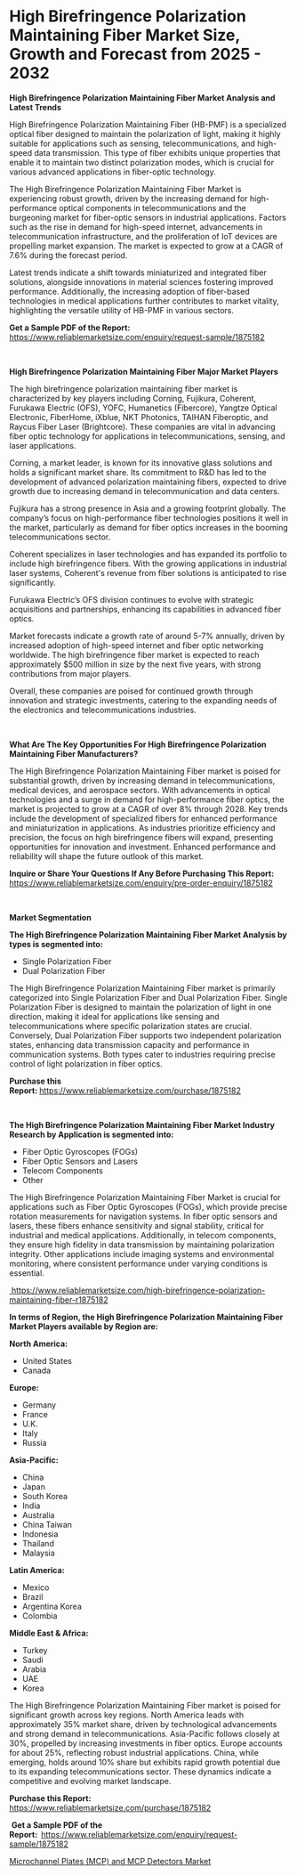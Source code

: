 <p><h1>High Birefringence Polarization Maintaining Fiber Market Size, Growth and Forecast from 2025 - 2032</h1></p><p><strong>High Birefringence Polarization Maintaining Fiber Market Analysis and Latest Trends</strong></p>
<p><p>High Birefringence Polarization Maintaining Fiber (HB-PMF) is a specialized optical fiber designed to maintain the polarization of light, making it highly suitable for applications such as sensing, telecommunications, and high-speed data transmission. This type of fiber exhibits unique properties that enable it to maintain two distinct polarization modes, which is crucial for various advanced applications in fiber-optic technology.</p><p>The High Birefringence Polarization Maintaining Fiber Market is experiencing robust growth, driven by the increasing demand for high-performance optical components in telecommunications and the burgeoning market for fiber-optic sensors in industrial applications. Factors such as the rise in demand for high-speed internet, advancements in telecommunication infrastructure, and the proliferation of IoT devices are propelling market expansion. The market is expected to grow at a CAGR of 7.6% during the forecast period. </p><p>Latest trends indicate a shift towards miniaturized and integrated fiber solutions, alongside innovations in material sciences fostering improved performance. Additionally, the increasing adoption of fiber-based technologies in medical applications further contributes to market vitality, highlighting the versatile utility of HB-PMF in various sectors.</p></p>
<p><strong>Get a Sample PDF of the Report:&nbsp;</strong> <a href="https://www.reliablemarketsize.com/enquiry/request-sample/1875182?utm_campaign=1103&utm_medium=2&utm_source=Github&utm_content=ia&utm_term=07042025&utm_id=high-birefringence-polarization-maintaining-fiber">https://www.reliablemarketsize.com/enquiry/request-sample/1875182</a></p>
<p>&nbsp;</p>
<p><strong>High Birefringence Polarization Maintaining Fiber Major Market Players</strong></p>
<p><p>The high birefringence polarization maintaining fiber market is characterized by key players including Corning, Fujikura, Coherent, Furukawa Electric (OFS), YOFC, Humanetics (Fibercore), Yangtze Optical Electronic, FiberHome, iXblue, NKT Photonics, TAIHAN Fiberoptic, and Raycus Fiber Laser (Brightcore). These companies are vital in advancing fiber optic technology for applications in telecommunications, sensing, and laser applications.</p><p>Corning, a market leader, is known for its innovative glass solutions and holds a significant market share. Its commitment to R&D has led to the development of advanced polarization maintaining fibers, expected to drive growth due to increasing demand in telecommunication and data centers.</p><p>Fujikura has a strong presence in Asia and a growing footprint globally. The company’s focus on high-performance fiber technologies positions it well in the market, particularly as demand for fiber optics increases in the booming telecommunications sector.</p><p>Coherent specializes in laser technologies and has expanded its portfolio to include high birefringence fibers. With the growing applications in industrial laser systems, Coherent's revenue from fiber solutions is anticipated to rise significantly.</p><p>Furukawa Electric’s OFS division continues to evolve with strategic acquisitions and partnerships, enhancing its capabilities in advanced fiber optics. </p><p>Market forecasts indicate a growth rate of around 5-7% annually, driven by increased adoption of high-speed internet and fiber optic networking worldwide. The high birefringence fiber market is expected to reach approximately $500 million in size by the next five years, with strong contributions from major players.</p><p>Overall, these companies are poised for continued growth through innovation and strategic investments, catering to the expanding needs of the electronics and telecommunications industries.</p></p>
<p>&nbsp;</p>
<p><strong>What Are The Key Opportunities For High Birefringence Polarization Maintaining Fiber Manufacturers?</strong></p>
<p><p>The High Birefringence Polarization Maintaining Fiber market is poised for substantial growth, driven by increasing demand in telecommunications, medical devices, and aerospace sectors. With advancements in optical technologies and a surge in demand for high-performance fiber optics, the market is projected to grow at a CAGR of over 8% through 2028. Key trends include the development of specialized fibers for enhanced performance and miniaturization in applications. As industries prioritize efficiency and precision, the focus on high birefringence fibers will expand, presenting opportunities for innovation and investment. Enhanced performance and reliability will shape the future outlook of this market.</p></p>
<p><strong>Inquire or Share Your Questions If Any Before Purchasing This Report:</strong> <a href="https://www.reliablemarketsize.com/enquiry/pre-order-enquiry/1875182?utm_campaign=1103&utm_medium=2&utm_source=Github&utm_content=ia&utm_term=07042025&utm_id=high-birefringence-polarization-maintaining-fiber">https://www.reliablemarketsize.com/enquiry/pre-order-enquiry/1875182</a></p>
<p>&nbsp;</p>
<p><strong>Market Segmentation</strong></p>
<p><strong>The High Birefringence Polarization Maintaining Fiber Market Analysis by types is segmented into:</strong></p>
<p><ul><li>Single Polarization Fiber</li><li>Dual Polarization Fiber</li></ul></p>
<p><p>The High Birefringence Polarization Maintaining Fiber market is primarily categorized into Single Polarization Fiber and Dual Polarization Fiber. Single Polarization Fiber is designed to maintain the polarization of light in one direction, making it ideal for applications like sensing and telecommunications where specific polarization states are crucial. Conversely, Dual Polarization Fiber supports two independent polarization states, enhancing data transmission capacity and performance in communication systems. Both types cater to industries requiring precise control of light polarization in fiber optics.</p></p>
<p><strong>Purchase this Report:&nbsp;</strong><a href="https://www.reliablemarketsize.com/purchase/1875182?utm_campaign=1103&utm_medium=2&utm_source=Github&utm_content=ia&utm_term=07042025&utm_id=high-birefringence-polarization-maintaining-fiber">https://www.reliablemarketsize.com/purchase/1875182</a></p>
<p>&nbsp;</p>
<p><strong>The High Birefringence Polarization Maintaining Fiber Market Industry Research by Application is segmented into:</strong></p>
<p><ul><li>Fiber Optic Gyroscopes (FOGs)</li><li>Fiber Optic Sensors and Lasers</li><li>Telecom Components</li><li>Other</li></ul></p>
<p><p>The High Birefringence Polarization Maintaining Fiber Market is crucial for applications such as Fiber Optic Gyroscopes (FOGs), which provide precise rotation measurements for navigation systems. In fiber optic sensors and lasers, these fibers enhance sensitivity and signal stability, critical for industrial and medical applications. Additionally, in telecom components, they ensure high fidelity in data transmission by maintaining polarization integrity. Other applications include imaging systems and environmental monitoring, where consistent performance under varying conditions is essential.</p></p>
<p><a href="https://www.reliablemarketsize.com/high-birefringence-polarization-maintaining-fiber-r1875182?utm_campaign=1103&utm_medium=2&utm_source=Github&utm_content=ia&utm_term=07042025&utm_id=high-birefringence-polarization-maintaining-fiber">&nbsp;https://www.reliablemarketsize.com/high-birefringence-polarization-maintaining-fiber-r1875182</a></p>
<p><strong>In terms of Region, the High Birefringence Polarization Maintaining Fiber Market Players available by Region are:</strong></p>
<p>
    <p> <strong> North America: </strong>
        <ul>
            <li>United States</li>
            <li>Canada</li>
        </ul>
        </p> 
    <p> <strong> Europe: </strong>
        <ul>
            <li>Germany</li>
            <li>France</li>
            <li>U.K.</li>
            <li>Italy</li>
            <li>Russia</li>
        </ul>
        </p> 
    <p> <strong> Asia-Pacific: </strong>
        <ul>
            <li>China</li>
            <li>Japan</li>
            <li>South Korea</li>
            <li>India</li>
            <li>Australia</li>
            <li>China Taiwan</li>
            <li>Indonesia</li>
            <li>Thailand</li>
            <li>Malaysia</li>
        </ul>
        </p> 
    <p> <strong> Latin America: </strong>
        <ul>
            <li>Mexico</li>
            <li>Brazil</li>
            <li>Argentina Korea</li>
            <li>Colombia</li>
        </ul>
        </p> 
    <p> <strong> Middle East & Africa: </strong>
        <ul>
            <li>Turkey</li>
            <li>Saudi</li>
            <li>Arabia</li>
            <li>UAE</li>
            <li>Korea</li>
        </ul>
    </p>
    </p>
<p><p>The High Birefringence Polarization Maintaining Fiber market is poised for significant growth across key regions. North America leads with approximately 35% market share, driven by technological advancements and strong demand in telecommunications. Asia-Pacific follows closely at 30%, propelled by increasing investments in fiber optics. Europe accounts for about 25%, reflecting robust industrial applications. China, while emerging, holds around 10% share but exhibits rapid growth potential due to its expanding telecommunications sector. These dynamics indicate a competitive and evolving market landscape.</p></p>
<p><strong>Purchase this Report: </strong><a href="https://www.reliablemarketsize.com/purchase/1875182?utm_campaign=1103&utm_medium=2&utm_source=Github&utm_content=ia&utm_term=07042025&utm_id=high-birefringence-polarization-maintaining-fiber">https://www.reliablemarketsize.com/purchase/1875182</a></p>
<p>&nbsp;<strong>Get a Sample PDF of the Report:&nbsp;&nbsp;</strong><a href="https://www.reliablemarketsize.com/enquiry/request-sample/1875182?utm_campaign=1103&utm_medium=2&utm_source=Github&utm_content=ia&utm_term=07042025&utm_id=high-birefringence-polarization-maintaining-fiber">https://www.reliablemarketsize.com/enquiry/request-sample/1875182</a></p>
<p><strong></strong></p>
<p><p><a href="https://github.com/gdfhhhj/Market-Research-Report-List-7/blob/main/microchannel-plates-mcp-and-mcp-detectors-market.md?utm_campaign=1103&utm_medium=2&utm_source=Github&utm_content=ia&utm_term=07042025&utm_id=high-birefringence-polarization-maintaining-fiber">Microchannel Plates (MCP) and MCP Detectors Market</a></p></p>